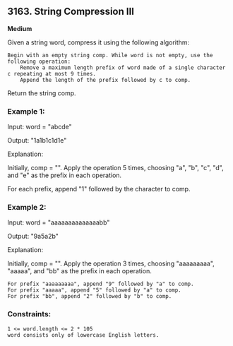 ## 3163. String Compression III
**Medium**


Given a string word, compress it using the following algorithm:

    Begin with an empty string comp. While word is not empty, use the following operation:
        Remove a maximum length prefix of word made of a single character c repeating at most 9 times.
        Append the length of the prefix followed by c to comp.

Return the string comp.

 

### Example 1:

Input: word = "abcde"

Output: "1a1b1c1d1e"

Explanation:

Initially, comp = "". Apply the operation 5 times, choosing "a", "b", "c", "d", and "e" as the prefix in each operation.

For each prefix, append "1" followed by the character to comp.

### Example 2:

Input: word = "aaaaaaaaaaaaaabb"

Output: "9a5a2b"

Explanation:

Initially, comp = "". Apply the operation 3 times, choosing "aaaaaaaaa", "aaaaa", and "bb" as the prefix in each operation.

    For prefix "aaaaaaaaa", append "9" followed by "a" to comp.
    For prefix "aaaaa", append "5" followed by "a" to comp.
    For prefix "bb", append "2" followed by "b" to comp.

 

### Constraints:

    1 <= word.length <= 2 * 105
    word consists only of lowercase English letters.


